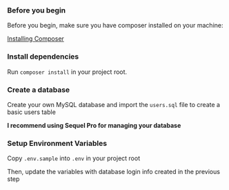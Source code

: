 ### Before you begin

Before you begin, make sure you have composer installed on your machine:

[Installing Composer](https://www.abeautifulsite.net/installing-composer-on-os-x)

### Install dependencies

Run `composer install` in your project root.

### Create a database

Create your own MySQL database and import the `users.sql` file to create a basic users table

**I recommend using Sequel Pro for managing your database**

### Setup Environment Variables

Copy `.env.sample` into `.env` in your project root

Then, update the variables with database login info created in the previous step